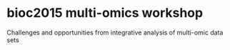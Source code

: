 # bioc2015 multi-omics workshop
Challenges and opportunities from integrative analysis of multi-omic data sets
